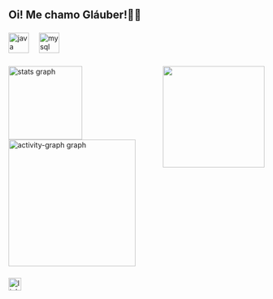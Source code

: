 <h2 align="left">Oi! Me chamo Gláuber!👋✨</h2>

###

<div align="left">
  <img src="https://skillicons.dev/icons?i=java" height="40" alt="java logo"  />
  <img width="12" />
  <img src="https://skillicons.dev/icons?i=mysql" height="40" alt="mysql logo"  />
</div>

###

<img align="right" height="200" src="https://camo.githubusercontent.com/33c943e22243ea22b58ddd612368435f4b48d762351d859f54ba70de4a796303/68747470733a2f2f6d656469612e67697068792e636f6d2f6d656469612f4c6d4e77724268656a6b4b394546503530342f67697068792e676966"  />

###

<div align="left">
  <img src="https://github-readme-stats.vercel.app/api?username=glauber-ricardo&hide_title=false&hide_rank=false&show_icons=true&include_all_commits=true&count_private=true&disable_animations=false&theme=react&locale=pt-br&hide_border=false&order=1" height="145" alt="stats graph"  />
  <img src="https://github-readme-activity-graph.vercel.app/graph?username=glauber-ricardo&radius=16&theme=nord&area=true&order=5&hide_border=false&hide_title=false" height="250" alt="activity-graph graph"  />
</div>

###

<div align="left">
  <img src="https://img.shields.io/static/v1?message=LinkedIn&logo=linkedin&label=&color=0077B5&logoColor=white&labelColor=&style=for-the-badge" height="25" alt="linkedin logo"  />
</div>

###
